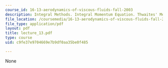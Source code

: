 ```yaml
---
course_id: 16-13-aerodynamics-of-viscous-fluids-fall-2003
description: Integral Methods. Integral Momentum Equation. Thwaites' Method
file_location: /coursemedia/16-13-aerodynamics-of-viscous-fluids-fall-2003/c9fe37e9704669e7b9df0aa35be0f485_lecture_13.pdf
file_type: application/pdf
layout: pdf
title: lecture_13.pdf
type: course
uid: c9fe37e9704669e7b9df0aa35be0f485

---
```

None